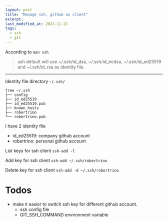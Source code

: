 ```yaml
---
layout: post
title: "Manage ssh, github as client"
excerpt:
last_modified_at: 2021-11-21
tags:
  - ssh
  - git
---
```


According to `man ssh`
> ssh default will use ~/.ssh/id_dsa, ~/.ssh/id_ecdsa, ~/.ssh/id_ed25519 and ~/.ssh/id_rsa as identity file.

---

Identity file directory `~/.ssh/`
```shell
tree ~/.ssh
├── config
├── id_ed25519
├── id_ed25519.pub
├── known_hosts
├── robertrino
└── robertrino.pub
```

I have 2 identity file
- id_ed25519: company github account
- robertrino: personal github account


List keys for ssh client
`ssh-add -l`

Add key for ssh client
`ssh-add ~/.ssh/robertrino`

Delete key for ssh client
`ssh-add -d ~/.ssh/robertrino`


# Todos
- make it easier to switch ssh key for different github account.
  - ssh config file
  - GIT_SSH_COMMAND environment variable

